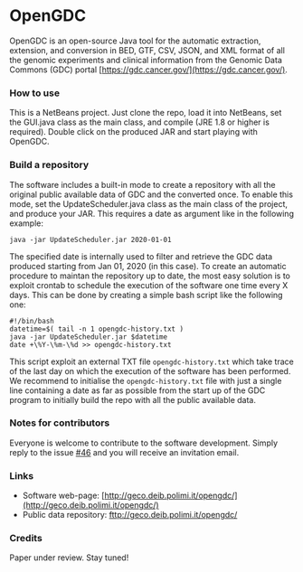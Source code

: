 # OpenGDC
OpenGDC is an open-source Java tool for the automatic extraction, extension, and conversion in BED, GTF, CSV, JSON, and XML format of all the genomic experiments and clinical information from the Genomic Data Commons (GDC) portal [https://gdc.cancer.gov/](https://gdc.cancer.gov/).

### How to use
This is a NetBeans project. Just clone the repo, load it into NetBeans, set the GUI.java class as the main class, and compile (JRE 1.8 or higher is required). Double click on the produced JAR and start playing with OpenGDC.

### Build a repository
The software includes a built-in mode to create a repository with all the original public available data of GDC and the converted once. To enable this mode, set the UpdateScheduler.java class as the main class of the project, and produce your JAR. This requires a date as argument like in the following example:

```
java -jar UpdateScheduler.jar 2020-01-01
```

The specified date is internally used to filter and retrieve the GDC data produced starting from Jan 01, 2020 (in this case). To create an automatic procedure to maintan the repository up to date, the most easy solution is to exploit crontab to schedule the execution of the software one time every X days. This can be done by creating a simple bash script like the following one:

```
#!/bin/bash
datetime=$( tail -n 1 opengdc-history.txt )
java -jar UpdateScheduler.jar $datetime
date +\%Y-\%m-\%d >> opengdc-history.txt
```

This script exploit an external TXT file `opengdc-history.txt` which take trace of the last day on which the execution of the software has been performed. We recommend to initialise the `opengdc-history.txt` file with just a single line containing a date as far as possible from the start up of the GDC program to initially build the repo with all the public available data.

### Notes for contributors
Everyone is welcome to contribute to the software development. Simply reply to the issue [#46](https://github.com/fabio-cumbo/OpenGDC/issues/46) and you will receive an invitation email.

### Links
- Software web-page: [http://geco.deib.polimi.it/opengdc/](http://geco.deib.polimi.it/opengdc/)
- Public data repository: [fttp://geco.deib.polimi.it/opengdc/](fttp://geco.deib.polimi.it/opengdc/)

### Credits
Paper under review. Stay tuned!
